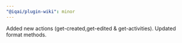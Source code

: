 ```yaml
---
"@iqai/plugin-wiki": minor
---
```


Added new actions (get-created,get-edited & get-activities). Updated format methods.
